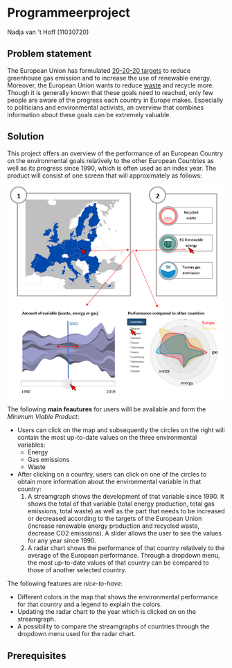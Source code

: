 # Programmeerproject
Nadja van 't Hoff (11030720)

## Problem statement
The European Union has formulated [20-20-20 targets](https://www.eea.europa.eu/themes/climate/trends-and-projections-in-europe/trends-and-projections-in-europe-2016/1-overall-progress-towards-the) to reduce greenhouse gas emission and to increase the use of renewable energy. Moreover, the European Union wants to reduce [waste](https://www.theguardian.com/environment/2018/jan/16/eu-declares-war-on-plastic-waste-2030) and recycle more. Though it is generally known that these goals need to reached, only few people are aware of the progress each country in Europe makes. Especially to politicians and environmental activists, an overview that combines information about these goals can be extremely valuable.

## Solution
This project offers an overview of the performance of an European Country on the environmental goals relatively to the other European Countries as well as its progress since 1990, which is often used as an index year. The product will consist of one screen that will approximately as follows:

![Example sketch of the visualization](/doc/sketch.PNG)

The following **main feautures** for users willl be available and form the *Minimum Viable Product*:
* Users can click on the map and subsequently the circles on the right will contain the most up-to-date values on the three environmental variables:
  * Energy
  * Gas emissions
  * Waste
* After clicking on a country, users can click on one of the circles to obtain more information about the environmental variable in that country:
  1. A streamgraph shows the development of that variable since 1990. It shows the total of that variable (total energy production, total gas emissions, total waste) as well as the part that needs to be increased or decreased according to the targets of the European Union (increase renewable energy production and recycled waste, decrease CO2 emissions). A slider allows the user to see the values for any year since 1990.
  1. A radar chart shows the performance of that country relatively to the average of the European performance. Through a dropdown menu, the most up-to-date values of that country can be compared to those of another selected country.
  
The following features are *nice-to-have*:
* Different colors in the map that shows the environmental performance for that country and a legend to explain the colors.
* Updating the radar chart to the year which is clicked on on the streamgraph.
* A possibility to compare the streamgraphs of countries through the dropdown menu used for the radar chart.

## Prerequisites

